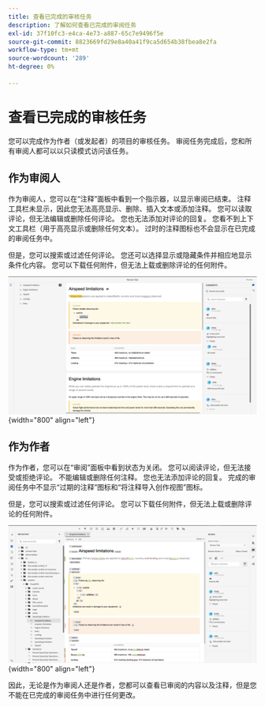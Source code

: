 ```yaml
---
title: 查看已完成的审核任务
description: 了解如何查看已完成的审阅任务
exl-id: 37f10fc3-e4ca-4e73-a887-65c7e9496f5e
source-git-commit: 8823669fd29e8a40a41f9ca5d654b38fbea8e2fa
workflow-type: tm+mt
source-wordcount: '289'
ht-degree: 0%

---
```


# 查看已完成的审核任务

您可以完成作为作者（或发起者）的项目的审核任务。 审阅任务完成后，您和所有审阅人都可以以只读模式访问该任务。

## 作为审阅人

作为审阅人，您可以在“注释”面板中看到一个指示器，以显示审阅已结束。 注释工具栏未显示，因此您无法高亮显示、删除、插入文本或添加注释。 您可以读取评论，但无法编辑或删除任何评论。 您也无法添加对评论的回复。 您看不到上下文工具栏（用于高亮显示或删除任何文本）。 过时的注释图标也不会显示在已完成的审阅任务中。

但是，您可以搜索或过滤任何评论。 您还可以选择显示或隐藏条件并相应地显示条件化内容。 您可以下载任何附件，但无法上载或删除评论的任何附件。

![](images/complete-task-reviewer.png){width="800" align="left"}


## 作为作者

作为作者，您可以在“审阅”面板中看到状态为关闭。 您可以阅读评论，但无法接受或拒绝评论。 不能编辑或删除任何注释。 您也无法添加评论的回复。 完成的审阅任务中不显示“过期的注释”图标和“将注释导入创作视图”图标。

但是，您可以搜索或过滤任何评论。 您可以下载任何附件，但无法上载或删除评论的任何附件。

![](images/completed-task-author.png){width="800" align="left"}

因此，无论是作为审阅人还是作者，您都可以查看已审阅的内容以及注释，但是您不能在已完成的审阅任务中进行任何更改。
